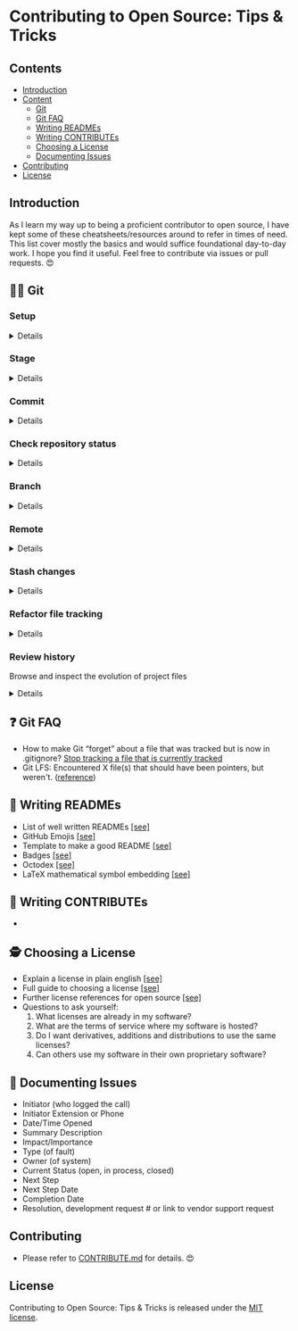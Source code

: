 # Contributing to Open Source: Tips & Tricks 
## Contents
- [Introduction](#Introduction)
- [Content](#man_technologist-Git)
  - [Git](#man_technologist-Git)
  - [Git FAQ](#question-Git-FAQ)
  - [Writing READMEs](#page_with_curl-Writing-READMEs)
  - [Writing CONTRIBUTEs](#love_letter-Writing-CONTRIBUTEs)
  - [Choosing a License](#detective-Choosing-a-license)
  - [Documenting Issues](#bookmark_tabs-Documenting-Issues)
- [Contributing](#Contributing)
- [License](#License)


## Introduction
As I learn my way up to being a proficient contributor to open source, I have kept some of these cheatsheets/resources around to refer in times of need. This list cover mostly the basics and would suffice foundational day-to-day work. I hope you find it useful. Feel free to contribute via issues or pull requests. :heart_eyes:


## :man_technologist: Git

### Setup
<details>
<summary>Details</summary>

###### List git configurations
```git
git config --list  # see configurations from system, global, local
```
###### Set git configurations
```
git config --<level> <setting> <value>
git config --global user.name "<name>"            # set transactions' name
git config --global user.email "<email-address>"  # set transactions' email
git config --global http.proxy <proxy-address>    # set proxy to connect w/ remotes
```
###### Create a new directory, and initialize it with git-specific functions
```
git init <repository-name>
```
###### Clone a project and its entire version history
```
git clone <url>                                       # from remote
git clone <existing-project-path> <new-project-path>  # locally
```
###### Change into directory of specified repository
```
cd <repository-name>
# cd my-repo
```
###### Create files in the project directory
```
touch <filename>
# touch README.md
# touch .gitignore 
```
###### Specify files to ignore / avoid being tracked by git in .gitignore text file
```
<filename>
# app.py
# reference.txt
# *.log          # * indicates a wildcard
# *.txt
# build/
```
###### Write contents into text files
```
echo <filename-to-write>><filename>
# echo *.log > .gitignore          # rewrite the file
# echo *.log >> .gitignore         # append to the file
```
###### List all ignored files in this project
```
git ls-files --other --ignored --exclude-standard
```

</details>

### Stage
<details>
<summary>Details</summary>

###### Stage files
```
git add <filename>
# git add README.md
# git add .          # . indicates all files (except the ones specified in .gitignore)
# git add *          # * indicates a wildcard
# git add *.html
# git add *.txt 
```
###### Delete unstaged files
```
git clean -n  # see untracked files
git clean -f  # delete untracked files
```
###### Unstage changes, but preserve contents
```
git reset <filename>        # to file
git reset HEAD              # to all files
git reset                   # to HEAD by default
```
###### Delete unstaged changes
```
git checkout -- <filename>  # to file
```

</details>
  

### Commit
<details>
<summary>Details</summary>

###### Take a snapshot of the staging area
```
git commit -m "<descriptive-message>"
git commit --ammend -m "<new-message>"  # ammend commit message
```
###### Show changes
```
git annotate <filename>                     # of file since first commit
git diff <commit-hash-1>..<commit-hash-2>   # of file between 2 commits
git diff HEAD~<num-1>..HEAD~<num-2>
```
###### Restore previous version
```
git checkout <commit-hash> <filename>  # of file
```
###### Undo all commits after particular commit, preserving changes locally
```
git reset <commit-hash>
```
###### Revert commit
```
git revert <commit-hash>
git checkout <current-branch>  # to fix detached head
```
###### Discard all history and changes back to the specified commit
```
git reset --hard <commit-hash>
```

</details>


### Check repository status
<details>
<summary>Details</summary>
  
###### Lists all new or modified files to be committed
```
git status
```
###### Show file differences not yet staged
```
git diff              # for all files
git diff <filename>   # for particular file
git diff --staged
```
###### Show differences between staged and the last file version
```
git diff -r HEAD             # for all files
git diff -r HEAD <filename>  # for particular file
```
###### Show changes in particular commit
```
git show <commit-hash>                    
git show HEAD~<num-commit-before-current>
```
</details>


### Branch
<details>
<summary>Details</summary>
  
###### List all local branches in the current repository
```
git branch
```
###### Create new local branch
```
git branch <local-branch-name>         
git checkout -b <local-branch-name>                                     # then go to that branch
git branch <local-branch-name> <remote-name>/<remote-branch-name>       # from remote branch
git checkout -b <local-branch-name> <remote-name>/<remote-branch-name>  # this allows you to set local-branch-name on your own
git checkout --track <remote-name>/<remote-branch-name>                 # this sets the local-branch-name as remote-branch-name
```
###### Go to branch
```
git checkout <local-branch-name>
```
###### Show difference between branches
```
git diff <branch-1>..<branch-2>
```
###### Merge particular branch 
```
git merge <branch-name>                      # to current branch
# git merge <branch-name> <another-branch>   # to particular branch
```
###### Use -a to skip staging step while commit, but untracked files must use 'git add'
```
git commit -a -m 'message'
```
###### List all remote branches
```
git branch -r
```
###### Create new remote branch / update remote branch from local branch
```
git push <remote-name> <local-branch-name>:<remote-branch-name>
```
###### Set branch upstream (ie. set the remote branch where the local branch push/pull directly)
```
git branch -u <remote-name>/<remote-branch-name>
git branch --set-upstream-to <remote-name>/<remote-branch-name>
```
###### See branch (increasing verbosity)
```
git branch      # view local branch name only
git branch -v   # shows latest commit
git branch -vv  # shows upstream branch
```
###### Delete remote branch
```
git push <remote-name> :<remote-branch-name>
git push <remote-name> --delete <remote-branch-name>
```
###### Delete local branch
```
git branch -d [local-branch-name]
```
###### Make a branch to be master 
```
git checkout better_branch
git merge --strategy=ours master    # keep the content of this branch, but record a merge
git checkout master
git merge better_branch             # fast-forward master up to the merge
```
###### Rename branch 
```
git checkout <old_name>                # go to branch to rename
git branch -m <new_name>               # rename the branch
git push origin --delete <old_name>    # delete the <old_name> remote branch
git push origin -u <new_name>          # push the <new_name> local branch & reset the upstream branch
```

</details>


### Remote
<details>
<summary>Details</summary>

###### After commit, push to remote repo aka origin, and commit to master
```
git push <remote-name> <remote-branch-name>
# git push origin master
```
###### Provide the path for the repository you created on github
```
git remote add <remote-name> <github-link>
# git remote add origin https://github.com/YOUR-USERNAME/YOUR-REPOSITORY.git
```
###### List remote files
```
git remote
```
###### Clone remote repository
```
git clone <clone-url>
```
###### Go out to any server and get any latest changes
```
git fetch <remote-name>
git fetch --all
```
###### Fetch and merge the changes from the remote branch
```
git pull <remote-name>               # into current branch
git pull <remote-name> <local-name>  # into particular branch
```
###### Add a remote
```
git remote add <remote-name> <github-link>
# git remote add myRepo http://github.com/somerepo.git
```
###### Remove a remote
```
git remote rm <remote-name>
```
###### Set up a branch to track a remote branch
```
git chekcout <branch-name>
git branch -u <remote-name>/<branch-name>
```
###### Show remote URLs
```
git remote -v
```
###### Set remote URLs
```
git remote set-url <remote-name> <url>
```
###### Clear local pointers to non-existing remote branches
```
git remote prune <remote-name>
```
###### Add & push to multiple remotes
```
git remote add <remote-name> <primary-repo-url>
git remote set-url --add --push <remote-name> <primary-repo-url>          # Re-register remote as a push URL
git remote set-url --add --push <remote-name> <secondary-repo-url>        # Add another push URL to this remote
```
###### Fetch from multiple remotes (not git pull, since you cannot merge many remotes into one)
```
git fetch --all                                       # fetch from multiple remotes
git checkout <branch-name>                            # checkout to the branch you want to work with
git reset --hard <remote-name>/<branch-name>          # switch remotes to access the work done on each one & further work
```

</details>


### Stash changes
<details>
<summary>Details</summary>
  
###### Stash unstaged stuff somewhere and come back later
```
git stash
```
###### List all stashed changesets
```
git stash list
```
###### Apply stashed items
```
git stash apply 
```
###### Restore the most recently stashed files
```
git stash pop
```
###### Discard the most recently stashed changeset
```
git stash drop
```

</details>


### Refactor file tracking
<details>
<summary>Details</summary>
  
###### Delete file from working directory and stage deletion
```
git rm <filename>
```
###### Stop tracking a file that is currently tracked
```
git rm --cached <filename>
git rm -r --cached <folder>    # if you want to remove a whole folder, you need to remove all files in it recursively
```
###### Change the file name and prepare it for commit
```
git mv <filename-original> <file-renamed>
```

</details>


### Review history
Browse and inspect the evolution of project files
<details>
<summary>Details</summary>
  
###### List version history for the current branch
```
git log
git log --oneline                 # simplified output
git log -<num-output> <filename>  # limit number of output
```
###### List version history for a file, including renames
```
git log --follow <file>
```
###### Show content differences between two branches
```
git diff <first-branch>...<second-branch>
```
###### Output metadata and content changes of the specified commit
```
git show <commit-hash>
```
###### Test / work with previous commit 
```
git checkout <commit-hash>
```

</details>


## :question: Git FAQ
- How to make Git “forget” about a file that was tracked but is now in .gitignore? [Stop tracking a file that is currently tracked](#stop-tracking-a-file-that-is-currently-tracked)
- Git LFS: Encountered X file(s) that should have been pointers, but weren't. ([reference](https://www.reddit.com/r/Unity3D/comments/o4jh6d/git_lfs_encountered_x_files_that_should_have_been/))


## :page_with_curl: Writing READMEs
- List of well written READMEs [[see]](https://github.com/matiassingers/awesome-readme)
- GitHub Emojis [[see]](https://github.com/ikatyang/emoji-cheat-sheet/blob/master/README.md)
- Template to make a good README [[see]](https://gist.github.com/PurpleBooth/109311bb0361f32d87a2)
- Badges [[see]](https://shields.io/)
- Octodex [[see]](https://octodex.github.com/)
- LaTeX mathematical symbol embedding [[see]](https://www.codecogs.com/latex/eqneditor.php)


## :love_letter: Writing CONTRIBUTEs
-


## :detective: Choosing a License
- Explain a license in plain english [[see]](https://tldrlegal.com/)
- Full guide to choosing a license [[see]](https://choosealicense.com/)
- Further license references for open source [[see]](https://opensource.org/licenses)
- Questions to ask yourself:
  1. What licenses are already in my software?
  2. What are the terms of service where my software is hosted?
  3. Do I want derivatives, additions and distributions to use the same licenses?
  4. Can others use my software in their own proprietary software?


## :bookmark_tabs: Documenting Issues
- Initiator (who logged the call)
- Initiator Extension or Phone 
- Date/Time Opened
- Summary Description
- Impact/Importance
- Type (of fault)
- Owner (of system)
- Current Status (open, in process, closed)
- Next Step
- Next Step Date
- Completion Date
- Resolution, development request # or link to vendor support request


## Contributing
- Please refer to [CONTRIBUTE.md](./CONTRIBUTE.md) for details. :heart_eyes:


## License 
Contributing to Open Source: Tips & Tricks is released under the [MIT license](./LICENSE).
